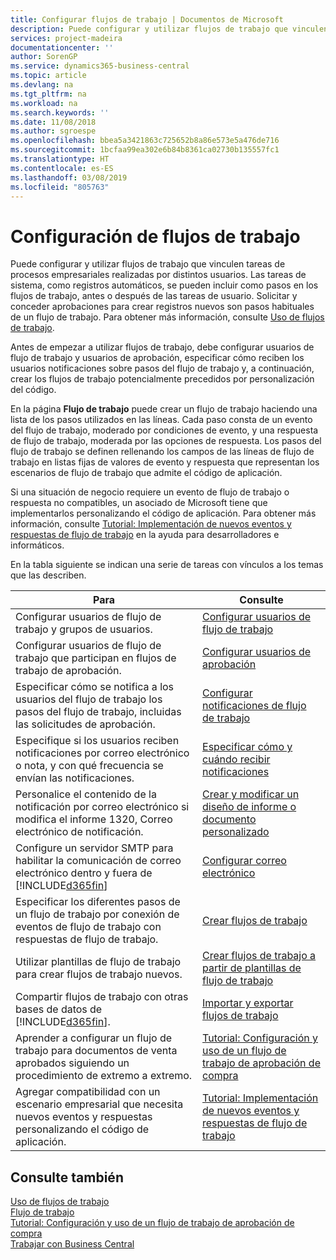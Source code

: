 ```yaml
---
title: Configurar flujos de trabajo | Documentos de Microsoft
description: Puede configurar y utilizar flujos de trabajo que vinculen tareas de procesos empresariales realizadas por distintos usuarios. Las tareas de sistema, como registros automáticos, se pueden incluir como pasos en los flujos de trabajo, antes o después de las tareas de usuario. Solicitar y conceder aprobaciones para crear registros nuevos son pasos habituales de un flujo de trabajo.
services: project-madeira
documentationcenter: ''
author: SorenGP
ms.service: dynamics365-business-central
ms.topic: article
ms.devlang: na
ms.tgt_pltfrm: na
ms.workload: na
ms.search.keywords: ''
ms.date: 11/08/2018
ms.author: sgroespe
ms.openlocfilehash: bbea5a3421863c725652b8a86e573e5a476de716
ms.sourcegitcommit: 1bcfaa99ea302e6b84b8361ca02730b135557fc1
ms.translationtype: HT
ms.contentlocale: es-ES
ms.lasthandoff: 03/08/2019
ms.locfileid: "805763"
---
```

# <a name="setting-up-workflows"></a>Configuración de flujos de trabajo
Puede configurar y utilizar flujos de trabajo que vinculen tareas de procesos empresariales realizadas por distintos usuarios. Las tareas de sistema, como registros automáticos, se pueden incluir como pasos en los flujos de trabajo, antes o después de las tareas de usuario. Solicitar y conceder aprobaciones para crear registros nuevos son pasos habituales de un flujo de trabajo. Para obtener más información, consulte [Uso de flujos de trabajo](across-use-workflows.md).  

 Antes de empezar a utilizar flujos de trabajo, debe configurar usuarios de flujo de trabajo y usuarios de aprobación, especificar cómo reciben los usuarios notificaciones sobre pasos del flujo de trabajo y, a continuación, crear los flujos de trabajo potencialmente precedidos por personalización del código.  

 En la página **Flujo de trabajo** puede crear un flujo de trabajo haciendo una lista de los pasos utilizados en las líneas. Cada paso consta de un evento del flujo de trabajo, moderado por condiciones de evento, y una respuesta de flujo de trabajo, moderada por las opciones de respuesta. Los pasos del flujo de trabajo se definen rellenando los campos de las líneas de flujo de trabajo en listas fijas de valores de evento y respuesta que representan los escenarios de flujo de trabajo que admite el código de aplicación.  

 Si una situación de negocio requiere un evento de flujo de trabajo o respuesta no compatibles, un asociado de Microsoft tiene que implementarlos personalizando el código de aplicación. Para obtener más información, consulte [Tutorial: Implementación de nuevos eventos y respuestas de flujo de trabajo](/dynamics-nav/Walkthrough--Implementing-New-Workflow-Events-and-Responses) en la ayuda para desarrolladores e informáticos.

 En la tabla siguiente se indican una serie de tareas con vínculos a los temas que las describen.  

|**Para**|**Consulte**|  
|------------|-------------|  
|Configurar usuarios de flujo de trabajo y grupos de usuarios.|[Configurar usuarios de flujo de trabajo](across-how-to-set-up-workflow-users.md)|  
|Configurar usuarios de flujo de trabajo que participan en flujos de trabajo de aprobación.|[Configurar usuarios de aprobación](across-how-to-set-up-approval-users.md)|  
|Especificar cómo se notifica a los usuarios del flujo de trabajo los pasos del flujo de trabajo, incluidas las solicitudes de aprobación.|[Configurar notificaciones de flujo de trabajo](across-setting-up-workflow-notifications.md)|  
|Especifique si los usuarios reciben notificaciones por correo electrónico o nota, y con qué frecuencia se envían las notificaciones.|[Especificar cómo y cuándo recibir notificaciones](across-how-to-specify-when-and-how-to-receive-notifications.md)|  
|Personalice el contenido de la notificación por correo electrónico si modifica el informe 1320, Correo electrónico de notificación.|[Crear y modificar un diseño de informe o documento personalizado](ui-how-create-custom-report-layout.md)|  
|Configure un servidor SMTP para habilitar la comunicación de correo electrónico dentro y fuera de [!INCLUDE[d365fin](includes/d365fin_md.md)]|[Configurar correo electrónico](admin-how-setup-email.md)|
|Especificar los diferentes pasos de un flujo de trabajo por conexión de eventos de flujo de trabajo con respuestas de flujo de trabajo.|[Crear flujos de trabajo](across-how-to-create-workflows.md)|  
|Utilizar plantillas de flujo de trabajo para crear flujos de trabajo nuevos.|[Crear flujos de trabajo a partir de plantillas de flujo de trabajo](across-how-to-create-workflows-from-workflow-templates.md)|  
|Compartir flujos de trabajo con otras bases de datos de [!INCLUDE[d365fin](includes/d365fin_md.md)].|[Importar y exportar flujos de trabajo](across-how-to-export-and-import-workflows.md)|  
|Aprender a configurar un flujo de trabajo para documentos de venta aprobados siguiendo un procedimiento de extremo a extremo.|[Tutorial: Configuración y uso de un flujo de trabajo de aprobación de compra](walkthrough-setting-up-and-using-a-purchase-approval-workflow.md)|  
|Agregar compatibilidad con un escenario empresarial que necesita nuevos eventos y respuestas personalizando el código de aplicación.|[Tutorial: Implementación de nuevos eventos y respuestas de flujo de trabajo](/dynamics-nav/Walkthrough--Implementing-New-Workflow-Events-and-Responses)|  

## <a name="see-also"></a>Consulte también  
 [Uso de flujos de trabajo](across-use-workflows.md)   
 [Flujo de trabajo](across-workflow.md)   
 [Tutorial: Configuración y uso de un flujo de trabajo de aprobación de compra](walkthrough-setting-up-and-using-a-purchase-approval-workflow.md)  
 [Trabajar con Business Central](ui-work-product.md)

